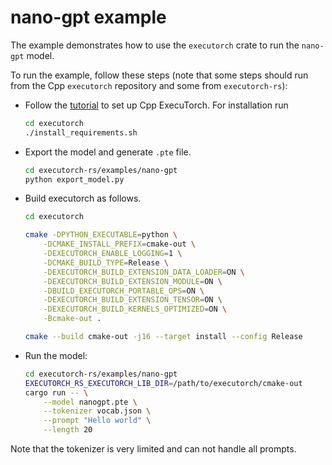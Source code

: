 # nano-gpt example

The example demonstrates how to use the `executorch` crate to run the `nano-gpt` model.

To run the example, follow these steps (note that some steps should run from the Cpp `executorch` repository and some from `executorch-rs`):

- Follow the [tutorial](https://pytorch.org/executorch/main/getting-started-setup) to set up Cpp ExecuTorch. For installation run
    ```bash
    cd executorch
    ./install_requirements.sh
    ```

- Export the model and generate `.pte` file.
    ```bash
    cd executorch-rs/examples/nano-gpt
    python export_model.py
    ```


- Build executorch as follows.
    ```bash
    cd executorch

    cmake -DPYTHON_EXECUTABLE=python \
        -DCMAKE_INSTALL_PREFIX=cmake-out \
        -DEXECUTORCH_ENABLE_LOGGING=1 \
        -DCMAKE_BUILD_TYPE=Release \
        -DEXECUTORCH_BUILD_EXTENSION_DATA_LOADER=ON \
        -DEXECUTORCH_BUILD_EXTENSION_MODULE=ON \
        -DBUILD_EXECUTORCH_PORTABLE_OPS=ON \
        -DEXECUTORCH_BUILD_EXTENSION_TENSOR=ON \
        -DEXECUTORCH_BUILD_KERNELS_OPTIMIZED=ON \
        -Bcmake-out .

    cmake --build cmake-out -j16 --target install --config Release
    ```

- Run the model:
    ```bash
    cd executorch-rs/examples/nano-gpt
    EXECUTORCH_RS_EXECUTORCH_LIB_DIR=/path/to/executorch/cmake-out
    cargo run -- \
        --model nanogpt.pte \
        --tokenizer vocab.json \
        --prompt "Hello world" \
        --length 20
    ```
Note that the tokenizer is very limited and can not handle all prompts.